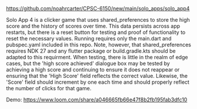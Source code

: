 
https://github.com/noahrcarter/CPSC-6150/new/main/solo_apps/solo_app4

Solo App 4 is a clicker game that uses shared_preferences to store the high score and the history of scores over time. This data persists across app restarts, 
but there is a reset button for testing and proof of functionality to reset the necessary values. Running requires only the main.dart and pubspec.yaml included
in this repo. Note, however, that shared_preferences requires NDK 27 and any flutter package or build.gradle.kts should be adapted to this requirment. When testing, 
there is little in the realm of edge cases, but the 'high score achieved' dialogue box may be tested by achieving a high score and continuing to ensure it does not 
reappear or ensuring that the 'High Score' field reflects the correct value. Likewise, the 'Score' field should increment by one each time and should properly reflect 
the number of clicks for that game.


Demo: https://www.loom.com/share/a046665fb66e47f8b2fb195fab3dfc10
